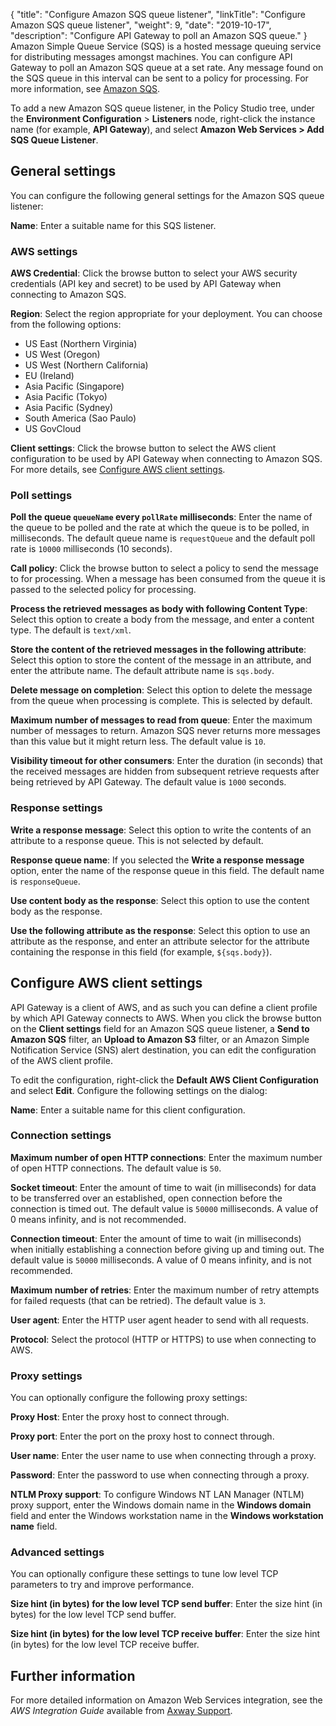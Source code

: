 {
"title": "Configure Amazon SQS queue listener",
  "linkTitle": "Configure Amazon SQS queue listener",
  "weight": 9,
  "date": "2019-10-17",
  "description": "Configure API Gateway to poll an Amazon SQS queue."
}
Amazon Simple Queue Service (SQS) is a hosted message queuing service for distributing messages amongst machines. You can configure API Gateway to poll an Amazon SQS queue at a set rate. Any message found on the SQS queue in this interval can be sent to a policy for processing. For more information, see [Amazon SQS](http://aws.amazon.com/sqs/).

To add a new Amazon SQS queue listener, in the Policy Studio tree, under the **Environment Configuration** > **Listeners** node, right-click the instance name (for example, **API Gateway**), and select **Amazon Web Services > Add SQS Queue Listener**.

## General settings

You can configure the following general settings for the Amazon SQS queue listener:

**Name**: Enter a suitable name for this SQS listener.

### AWS settings

**AWS Credential**: Click the browse button to select your AWS security credentials (API key and secret) to be used by API Gateway when connecting to Amazon SQS.

**Region**: Select the region appropriate for your deployment. You can choose from the following options:

* US East (Northern Virginia)
* US West (Oregon)
* US West (Northern California)
* EU (Ireland)
* Asia Pacific (Singapore)
* Asia Pacific (Tokyo)
* Asia Pacific (Sydney)
* South America (Sao Paulo)
* US GovCloud

**Client settings**: Click the browse button to select the AWS client configuration to be used by API Gateway when connecting to Amazon SQS. For more details, see [Configure AWS client settings](#configure-aws-client-settings).

### Poll settings

**Poll the queue `queueName` every `pollRate` milliseconds**: Enter the name of the queue to be polled and the rate at which the queue is to be polled, in milliseconds. The default queue name is `requestQueue` and the default poll rate is `10000` milliseconds (10 seconds).

**Call policy**: Click the browse button to select a policy to send the message to for processing. When a message has been consumed from the queue it is passed to the selected policy for processing.

**Process the retrieved messages as body with following Content Type**: Select this option to create a body from the message, and enter a content type. The default is `text/xml`.

**Store the content of the retrieved messages in the following attribute**: Select this option to store the content of the message in an attribute, and enter the attribute name. The default attribute name is `sqs.body`.

**Delete message on completion**: Select this option to delete the message from the queue when processing is complete. This is selected by default.

**Maximum number of messages to read from queue**: Enter the maximum number of messages to return. Amazon SQS never returns more messages than this value but it might return less. The default value is `10`.

**Visibility timeout for other consumers**: Enter the duration (in seconds) that the received messages are hidden from subsequent retrieve requests after being retrieved by API Gateway. The default value is `1000` seconds.

### Response settings

**Write a response message**: Select this option to write the contents of an attribute to a response queue. This is not selected by default.

**Response queue name**: If you selected the **Write a response message** option, enter the name of the response queue in this field. The default name is `responseQueue`.

**Use content body as the response**: Select this option to use the content body as the response.

**Use the following attribute as the response**: Select this option to use an attribute as the response, and enter an attribute selector for the attribute containing the response in this field (for example, `${sqs.body}`).

## Configure AWS client settings

API Gateway is a client of AWS, and as such you can define a client profile by which API Gateway connects to AWS. When you click the browse button on the **Client settings** field for an Amazon SQS queue listener, a **Send to Amazon SQS** filter, an **Upload to Amazon S3** filter, or an Amazon Simple Notification Service (SNS) alert destination, you can edit the configuration of the AWS client profile.

To edit the configuration, right-click the **Default AWS Client Configuration** and select **Edit**. Configure the following settings on the dialog:

**Name**: Enter a suitable name for this client configuration.

### Connection settings

**Maximum number of open HTTP connections**: Enter the maximum number of open HTTP connections. The default value is `50`.

**Socket timeout**: Enter the amount of time to wait (in milliseconds) for data to be transferred over an established, open connection before the connection is timed out. The default value is `50000` milliseconds. A value of 0 means infinity, and is not recommended.

**Connection timeout**: Enter the amount of time to wait (in milliseconds) when initially establishing a connection before giving up and timing out. The default value is `50000` milliseconds. A value of 0 means infinity, and is not recommended.

**Maximum number of retries**: Enter the maximum number of retry attempts for failed requests (that can be retried). The default value is `3`.

**User agent**: Enter the HTTP user agent header to send with all requests.

**Protocol**: Select the protocol (HTTP or HTTPS) to use when connecting to AWS.

### Proxy settings

You can optionally configure the following proxy settings:

**Proxy Host**: Enter the proxy host to connect through.

**Proxy port**: Enter the port on the proxy host to connect through.

**User name**: Enter the user name to use when connecting through a proxy.

**Password**: Enter the password to use when connecting through a proxy.

**NTLM Proxy support**: To configure Windows NT LAN Manager (NTLM) proxy support, enter the Windows domain name in the **Windows domain** field and enter the Windows workstation name in the **Windows workstation name** field.

### Advanced settings

You can optionally configure these settings to tune low level TCP parameters to try and improve performance.

**Size hint (in bytes) for the low level TCP send buffer**: Enter the size hint (in bytes) for the low level TCP send buffer.

**Size hint (in bytes) for the low level TCP receive buffer**: Enter the size hint (in bytes) for the low level TCP receive buffer.

## Further information

For more detailed information on Amazon Web Services integration, see the *AWS Integration Guide* available from [Axway Support](https://support.axway.com/).